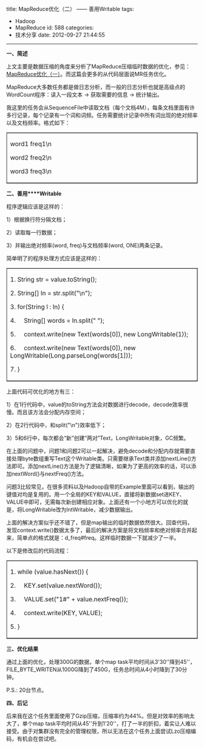 title: MapReduce优化（二） —— 善用Writable
tags:
  - Hadoop
  - MapReduce
id: 588
categories:
  - 技术分享
date: 2012-09-27 21:44:55
---

**一、简述**

上文主要是数据压缩的角度来分析了MapReduce压缩临时数据的优化，参见：[MapReduce优化（一）](http://www.hongweiyi.com/2012/02/mapred-optimize/)。而这篇会更多的从代码层面说MR任务优化。

MapReduce大多数任务都是做日志分析，而一般的日志分析也就是高级点的WordCount程序：读入一段文本 -&gt; 获取需要的信息 -&gt; 统计输出。
<!--more-->  

我这里的任务会从SequenceFile中读取文档（每个文档4M），每条文档里面有许多行记录，每个记录有一个词和词频。任务需要统计记录中所有词出现的绝对频率以及文档频率。格式如下：   <table border="1" cellspacing="0" cellpadding="0"><tbody>       <tr>         <td valign="top" width="568">           <p>word1 freq1\n

word2 freq2\n

word3 freq3\n
         </td>       </tr>     </tbody></table> </p>  

**二、善用****Writable**

程序逻辑应该是这样的：

1）根据换行符分隔文档；

2）读取每一行数据；

3）并输出绝对频率(word, freq)与文档频率(word, ONE)两条记录。

简单明了的程序处理方式应该是这样的：   <table border="1" cellspacing="0" cellpadding="0"><tbody>       <tr>         <td valign="top" width="568">           <p>1\. String str = value.toString(); 

2\. String[] ln = str.split(&quot;\n&quot;); 

3\. for(String l : ln) {

4.&#160;&#160;&#160;&#160; String[] words = ln.split(&quot; &quot;);

5.&#160;&#160;&#160;&#160; context.write(new Text(words[0]), new LongWritable(1));

6.&#160;&#160;&#160;&#160; context.write(new Text(words[0]), new LongWritable(Long.parseLong(words[1]));

7\. }
         </td>       </tr>     </tbody></table> </p>  

上面代码可优化的地方有三：

1）在1行代码中，value的toString方法会对数据进行decode，decode效率很慢。而且该方法会分配内存空间；

2）在2行代码中，和split(&quot;\n&quot;)效率低下；

3）5和6行中，每次都会“新”创建“两对”Text，LongWritable对象，GC频繁。

在上面的问题中，问题1和问题2可以一起解决，避免decode和分配内存就需要直接处理byte数组重写Text这个Writable类。只需要继承Text类并添加nextLine()方法即可。添加nextLine()方法是为了逻辑清晰，如果为了更高的效率的话，可以添加nextWord()与nextFreq()方法。

问题3比较常见，在很多资料以及Hadoop自带的Example里面可以看到，输出的键值对均是复用的。用一个全局的KEY和VALUE，直接将新数据set进KEY、VALUE中即可，无需每次新创建相应对象。上面还有一个小地方可以优化的就是，将LongWritable改为IntWritable，减少数据输出。

上面的解决方案似乎还不错了，但是map输出的临时数据依然很大。回查代码，发现context.write()数据太多了，最后的解决方案是将文档频率和绝对频率合并起来，简单点的格式就是：d_freq#freq。这样临时数据一下就减少了一半。

以下是修改后的代码流程：   <table border="1" cellspacing="0" cellpadding="0"><tbody>       <tr>         <td valign="top" width="568">           <p>1\. while (value.hasNext()) {

2.&#160;&#160;&#160;&#160; KEY.set(value.nextWord());

3.&#160;&#160;&#160;&#160; VALUE.set(&quot;1#&quot; + value.nextFreq());

4.&#160;&#160;&#160;&#160; context.write(KEY, VALUE);

5\. }
         </td>       </tr>     </tbody></table> </p>  

**三、优化结果**

通过上面的优化，处理300G的数据，单个map task平均时间从3'30''降到45''，FILE_BYTE_WRITEN从1000G降到了450G，任务总时间从4小时降到了30分钟。

P.S.: 20台节点。

**四、后记**

后来我在这个任务里面使用了Gzip压缩，压缩率约为44%。但是对效率的影响太大了，单个map task平均时间从45''升到1'20''，打了一半的折扣，着实让人难以接受。由于对集群没有完全的管理权限，所以无法在这个任务上面尝试Lzo压缩编码，有机会在尝试吧。
